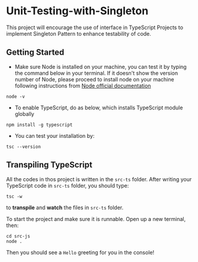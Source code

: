 # Unit-Testing-with-Singleton

This project will encourage the use of interface in TypeScript Projects to implement Singleton Pattern to enhance testability of code.

## Getting Started

- Make sure Node is installed on your machine, you can test it by typing the command below in your terminal. If it doesn't show the version number of Node, please proceed to install node on your machine following instructions from [Node official documentation](https://nodejs.org/en/)
```
node -v
```
- To enable TypeScript, do as below, which installs TypeScript module globally
```
npm install -g typescript
```
- You can test your installation by:
```
tsc --version
```

## Transpiling TypeScript

All the codes in thos project is written in the ```src-ts``` folder. After writing your TypeScript code in ```src-ts``` folder, you should type:
```
tsc -w
```
to **transpile** and **watch** the files in ```src-ts``` folder.

To start the project and make sure it is runnable. Open up a new terminal, then:
```
cd src-js
node .
```
Then you should see a ```Hello``` greeting for you in the console!